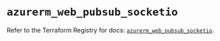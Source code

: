 # `azurerm_web_pubsub_socketio`

Refer to the Terraform Registry for docs: [`azurerm_web_pubsub_socketio`](https://registry.terraform.io/providers/hashicorp/azurerm/4.26.0/docs/resources/web_pubsub_socketio).
